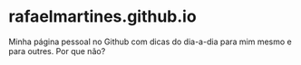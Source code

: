 # rafaelmartines.github.io
Minha página pessoal no Github com dicas do dia-a-dia para mim mesmo e para outres. Por que não?
